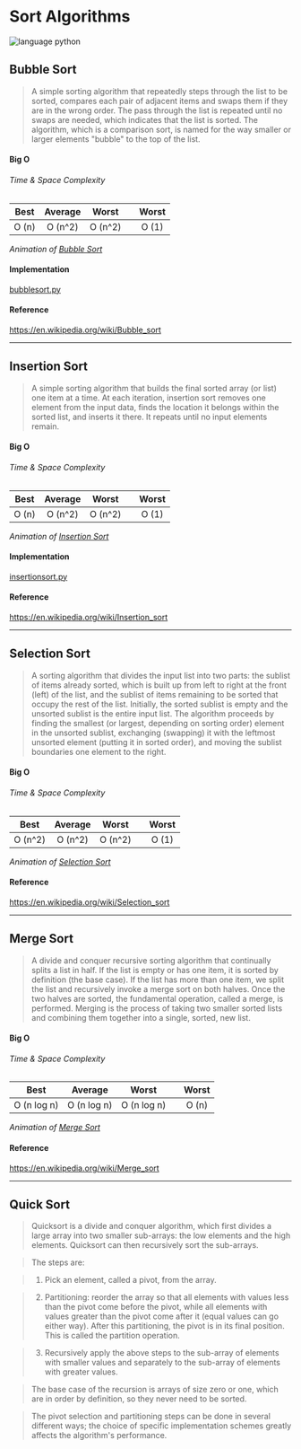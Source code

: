 # Sort Algorithms
![language python](https://img.shields.io/badge/language-python-blue.svg)

## Bubble Sort

>A simple sorting algorithm that repeatedly steps through the list to be sorted,
compares each pair of adjacent items and swaps them if they are in the wrong
order. The pass through the list is repeated until no swaps are needed, which
indicates that the list is sorted. The algorithm, which is a comparison sort, is
named for the way smaller or larger elements "bubble" to the top of the list.

#### Big O

###### Time & Space Complexity
| Best | Average | Worst || Worst |
| :---: | :---: | :---: | :---: | :---: |
| O (n) | O (n^2) | O (n^2)|| O (1) |

*Animation of [Bubble Sort](https://upload.wikimedia.org/wikipedia/commons/c/c8/Bubble-sort-example-300px.gif)*

#### Implementation
[bubblesort.py](https://github.com/kiraheta/data-structures-and-algorithms/blob/master/sort/bubblesort.py)

#### Reference
https://en.wikipedia.org/wiki/Bubble_sort

---

## Insertion Sort

>A simple sorting algorithm that builds the final sorted array (or list) one item at a time. At each iteration, insertion sort removes one element from the input data, finds the location it belongs within the sorted list, and inserts it there. It repeats until no input elements remain.

#### Big O

###### Time & Space Complexity
| Best | Average | Worst || Worst |
| :---: | :---: | :---: | :---: | :---: |
| O (n) | O (n^2) | O (n^2)|| O (1) |

*Animation of [Insertion Sort](https://upload.wikimedia.org/wikipedia/commons/0/0f/Insertion-sort-example-300px.gif)*

#### Implementation
[insertionsort.py](https://github.com/kiraheta/data-structures-and-algorithms/blob/master/sort/insertionsort.py)

#### Reference
https://en.wikipedia.org/wiki/Insertion_sort

---

## Selection Sort

>A sorting algorithm that divides the input list into two parts: the sublist of
items already sorted, which is built up from left to right at the front (left)
of the list, and the sublist of items remaining to be sorted that occupy the
rest of the list. Initially, the sorted sublist is empty and the unsorted
sublist is the entire input list. The algorithm proceeds by finding the smallest
(or largest, depending on sorting order) element in the unsorted sublist,
exchanging (swapping) it with the leftmost unsorted element (putting it in
sorted order), and moving the sublist boundaries one element to the right.

#### Big O

###### Time & Space Complexity
| Best | Average | Worst || Worst |
| :---: | :---: | :---: | :---: | :---: |
| O (n^2) | O (n^2) | O (n^2)|| O (1) |

*Animation of [Selection Sort](https://upload.wikimedia.org/wikipedia/commons/b/b0/Selection_sort_animation.gif)*

#### Reference
https://en.wikipedia.org/wiki/Selection_sort

---

## Merge Sort

>A divide and conquer  recursive sorting algorithm that continually splits a list in half. If the list is empty or has one item, it is sorted by definition (the base case). If the list has more than one item, we split the list and recursively invoke a merge sort on both halves. Once the two halves are sorted, the fundamental operation, called a merge, is performed. Merging is the process of taking two smaller sorted lists and combining them together into a single, sorted, new list.

#### Big O

###### Time & Space Complexity
| Best | Average | Worst || Worst |
| :---: | :---: | :---: | :---: | :---: |
| O (n log n) | O (n log n) | O (n log n)|| O (n) |

*Animation of [Merge Sort](https://upload.wikimedia.org/wikipedia/commons/c/cc/Merge-sort-example-300px.gif)*

#### Reference
https://en.wikipedia.org/wiki/Merge_sort

---

## Quick Sort

>Quicksort is a divide and conquer algorithm, which first divides a large array into two smaller sub-arrays: the low elements and the high elements. Quicksort can then recursively sort the sub-arrays.

>The steps are:

>    1. Pick an element, called a pivot, from the array.

>    2. Partitioning: reorder the array so that all elements with values less than the pivot come before the pivot, while all elements with values greater than the pivot come after it (equal values can go either way). After this partitioning, the pivot is in its final position. This is called the partition operation.

>    3. Recursively apply the above steps to the sub-array of elements with smaller values and separately to the sub-array of elements with greater values.

>The base case of the recursion is arrays of size zero or one, which are in order by definition, so they never need to be sorted.

>The pivot selection and partitioning steps can be done in several different ways; the choice of specific implementation schemes greatly affects the algorithm's performance.
